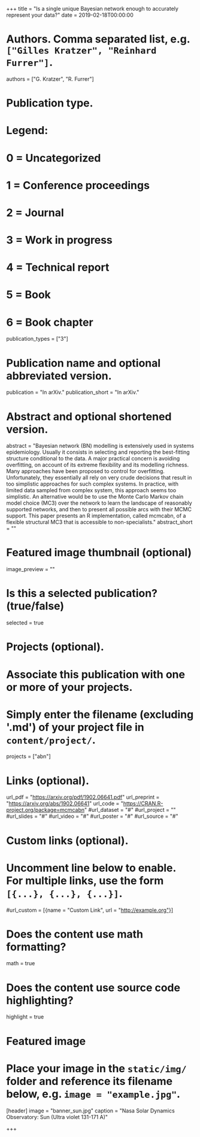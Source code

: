 +++
title = "Is a single unique Bayesian network enough to accurately represent your data?"
date = 2019-02-18T00:00:00

# Authors. Comma separated list, e.g. `["Gilles Kratzer", "Reinhard Furrer"]`.
authors = ["G. Kratzer", "R. Furrer"]

# Publication type.
# Legend:
# 0 = Uncategorized
# 1 = Conference proceedings
# 2 = Journal
# 3 = Work in progress
# 4 = Technical report
# 5 = Book
# 6 = Book chapter
publication_types = ["3"]

# Publication name and optional abbreviated version.
publication = "In arXiv."
publication_short = "In arXiv."

# Abstract and optional shortened version.
abstract = "Bayesian network (BN) modelling is extensively used in systems epidemiology. Usually it consists in selecting and reporting the best-fitting structure conditional to the data. A major practical concern is avoiding overfitting, on account of its extreme flexibility and its modelling richness. Many approaches have been proposed to control for overfitting. Unfortunately, they essentially all rely on very crude decisions that result in too simplistic approaches for such complex systems. In practice, with limited data sampled from complex system, this approach seems too simplistic. An alternative would be to use the Monte Carlo Markov chain model choice (MC3) over the network to learn the landscape of reasonably supported networks, and then to present all possible arcs with their MCMC support. This paper presents an R implementation, called mcmcabn, of a flexible structural MC3 that is accessible to non-specialists."
abstract_short = ""

# Featured image thumbnail (optional)
image_preview = ""

# Is this a selected publication? (true/false)
selected = true

# Projects (optional).
#   Associate this publication with one or more of your projects.
#   Simply enter the filename (excluding '.md') of your project file in `content/project/`.
projects = ["abn"]

# Links (optional).
url_pdf = "https://arxiv.org/pdf/1902.06641.pdf"
url_preprint = "https://arxiv.org/abs/1902.06641"
url_code = "https://CRAN.R-project.org/package=mcmcabn"
#url_dataset = "#"
#url_project = ""
#url_slides = "#"
#url_video = "#"
#url_poster = "#"
#url_source = "#"

# Custom links (optional).
#   Uncomment line below to enable. For multiple links, use the form `[{...}, {...}, {...}]`.
#url_custom = [{name = "Custom Link", url = "http://example.org"}]

# Does the content use math formatting?
math = true

# Does the content use source code highlighting?
highlight = true

# Featured image
# Place your image in the `static/img/` folder and reference its filename below, e.g. `image = "example.jpg"`.
[header]
image = "banner_sun.jpg"
caption = "Nasa Solar Dynamics Observatory: Sun (Ultra violet 131-171 A)"

+++
